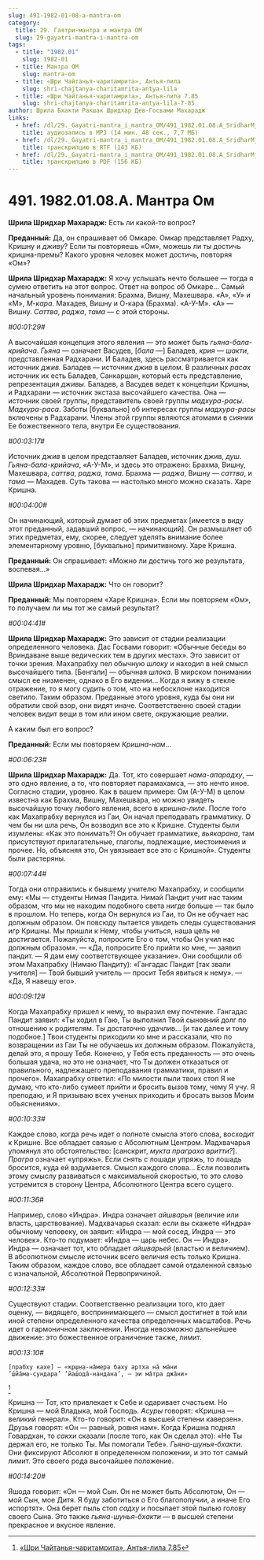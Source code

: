 ```yaml
---
slug: 491-1982-01-08-a-mantra-om
category:
  title: 29. Гаятри-мантра и мантра ОМ
  slug: 29-gayatri-mantra-i-mantra-om
tags:
  - title: "1982.01"
    slug: 1982-01
  - title: Мантра ОМ
    slug: mantra-om
  - title: «Шри Чайтанья-чаритамрита», Антья-лила
    slug: shri-chajtanya-charitamrita-antya-lila
  - title: «Шри Чайтанья-чаритамрита», Антья-лила 7.85
    slug: shri-chajtanya-charitamrita-antya-lila-7-85
author: Шрила Бхакти Ракшак Шридхар Дев-Госвами Махарадж
links:
  - href: /dl/29._Gayatri-mantra_i_mantra_OM/491_1982.01.08.A_SridharMj_Mantra_OM.mp3
    title: аудиозапись в MP3 (14 мин. 48 сек., 7,7 МБ)
  - href: /dl/29._Gayatri-mantra_i_mantra_OM/491_1982.01.08.A_SridharMj_Mantra_OM.rtf
    title: транскрипцию в RTF (143 КБ)
  - href: /dl/29._Gayatri-mantra_i_mantra_OM/491_1982.01.08.A_SridharMj_Mantra_OM.pdf
    title: транскрипцию в PDF (156 КБ)
---
```


# 491. 1982.01.08.A. Мантра Ом

**Шрила Шридхар Махарадж:** Есть ли какой-то вопрос?

**Преданный:** Да, он спрашивает об Омкаре. Омкар представляет Радху, Кришну и *дживу*? Если ты повторяешь «Ом», можешь ли ты достичь кришна-премы? Какого уровня человек может достичь, повторяя «Ом»?

**Шрила Шридхар Махарадж:** Я хочу услышать нечто большее — тогда я сумею ответить на этот вопрос. Ответ на вопрос об Омкаре… Самый начальный уровень понимания: Брахма, Вишну, Махешвара. «А», «У» и «М», *М-кара*. Махадев, Вишну и О-кара (Брахма). «А-У-М». «А» — Вишну. *Саттва*, *раджа*, *тама* — с этой стороны.

*#00:01:29#*

А высочайшая концепция этого явления — это может быть *гьяна-бала-крийача*. *Гьяна* — означает Васудев, [*бала* —] Баладев, *крия* — *шакти*, представленная Радхарани. И Баладев, здесь рассматривается как источник *джив.* Баладев — источник *джив* в целом. В различных *расах* источник их есть Баладев, Санкаршан, который есть представление, репрезентация *дживы.* Баладев, а Васудев ведет к концепции Кришны, и Радхарани — источник экстаза высочайшего качества. Она — источник своей группы, представитель своей группы *мадхура-расы*. *Мадхура-раса*. Заботы [буквально] об интересах группы *мадхура-расы* включены в Радхарани. Члены этой группы являются атомами в сиянии Ее божественного тела, внутри Ее существования.

*#00:03:17#*

Источник *джив* в целом представляет Баладев, источник джив, *душ*. *Гьяна-бала-крийача*, «А-У-М», и здесь это отражено: Брахма, Вишну, Махешвара, *саттва*, *раджа*, *тама*. Брахма — *раджа*, Вишну — *саттва*, и *тама* — Махадев. Суть такова — настолько много можно сказать. Харе Кришна.

*#00:04:00#*

Он начинающий, который думает об этих предметах [имеется в виду этот преданный, задавший вопрос, — начинающий]. Он размышляет об этих предметах, ему, скорее, следует уделять внимание более элементарному уровню, [буквально] примитивному. Харе Кришна.

**Преданный:** Он спрашивает: «Можно ли достичь того же результата, воспевая…»

**Шрила Шридхар Махарадж:** Что он говорит?

**Преданный:** Мы повторяем «Харе Кришна». Если мы повторяем «Ом», то получаем ли мы тот же самый результат?

*#00:04:41#*

**Шрила Шридхар Махарадж:** Это зависит от стадии реализации определенного человека. Дас Госвами говорит: «Обычные беседы во Вриндаване выше ведических тем в других местах». Это зависит от точки зрения. Махапрабху пел обычную *шлоку* и находил в ней смысл высочайшего типа. [Бенгали] — обычная *шлока*. В мирском понимании смысл ее низменен, однако в Его видении… Когда я вижу в стекле отражение, то я могу судить о том, что на небосклоне находится светило. Таким образом. Преданные этого уровня, куда бы они ни обратили свой взор, они видят иначе. Соответственно своей стадии человек видит вещи в том или ином свете, окружающие реалии.

А каким был его вопрос?

**Преданный:** Если мы повторяем *Кришна-нам*…

*#00:06:23#*

**Шрила Шридхар Махарадж:** Да. Тот, кто совершает *нама-апарадху*, — это одно явление, а то, что повторяет парамахамса, — это нечто иное. Согласно стадии, уровню. Как в вашем примере: Ом (А-У-М) в целом известна как Брахма, Вишну, Махешвара, но можно увидеть высочайшую точку любого явления, всего в *кришна-лиле*. После того как Махапрабху вернулся из Гаи, Он начал преподавать грамматику. О чем бы ни шла речь, Он возводил все это к Кришне. Студенты были изумлены: «Как это понимать?! Он обучает грамматике, *вьякарана*, там присутствуют прилагательные, глаголы, подлежащие, местоимения и прочее. Но, объясняя это, Он увязывает все это с Кришной». Студенты были растеряны.

*#00:07:44#*

Тогда они отправились к бывшему учителю Махапрабху, и сообщили ему: «Мы — студенты Нимая Пандита. Нимай Пандит учит нас таким образом, что мы не находим подобного света нигде больше — так было в прошлом. Но теперь, когда Он вернулся из Гаи, то Он не обучает нас должным образом. Он повсюду пытается увидеть следы существования игр Кришны. Мы пришли к Нему, чтобы учиться, наша цель не достигается. Пожалуйста, попросите Его о том, чтобы Он учил нас должным образом». — «Да, попросите Его прийти ко мне, — заявил пандит. — Я дам ему соответствующее указание». Они сообщили об этом Махапрабху (Нимаю Пандиту): «Гангадас Пандит [так звали учителя] — Твой бывший учитель — просит Тебя явиться к нему». — «Да, Я навещу его».

*#00:09:12#*

Когда Махапрабху пришел к нему, то выразил ему почтение. Гангадас Пандит заявил: «Ты ходил в Гаю, Ты выполнил Твой сыновний долг по отношению к родителям. Ты достаточно удачлив… [и так далее и тому подобное.] Твои студенты приходили ко мне и рассказали, что по возвращении из Гаи Ты не обучаешь их должным образом. Пожалуйста, делай это, я прошу Тебя. Конечно, у Тебя есть преданность — это очень большая удача, но это не означает, что Ты должен отказаться от правильного, надлежащего преподавания грамматики, правил и прочего». Махапрабху ответил: «По милости пыли твоих стоп Я не думаю, что кто-либо сумеет прийти и бросить вызов тому, чему Я учу. Я преподаю, и Я призываю всех ученых приходить и бросать вызов Моим объяснениям».

*#00:10:33#*

Каждое слово, когда речь идет о полноте смысла этого слова, восходит к Кришне. Все обладает связью с Абсолютным Центром. Мадхвачарья упомянул это обстоятельство: [санскрит, *мукта праграха вритти?*]. *Прагра* означает «упряжь». Если снять с лошади упряжь, то лошадь бросится, куда ей вздумается. Смысл каждого слова… Если позволить этому смыслу развиваться с максимальной скоростью, то это слово устремится в сторону Центра, Абсолютного Центра всего сущего.

*#00:11:36#*

Например, слово «Индра». Индра означает *айшварья* (величие или власть, царствование). Мадхвачарья сказал: если вы скажете «Индра» обычному человеку, он заявит: «Индра — мой сосед, Индра — это человек». Кто-то подумает: «Индра — царь небес. Он — Индра». Индра — означает тот, кто обладает *айшварьей* (властью и величием). В абсолютном смысле источник всего величия есть только Кришна. Таким образом, каждое слово, все обладает самой отдаленной связью с изначальной, Абсолютной Первопричиной.

*#00:12:33#*

Существуют стадии. Соответственно реализации того, кто дает оценку, — видящего, воспринимающего — смысл достигнет в той или иной степени определенного качества определенных масштабов. Речь идет о гармоничном заключении. Иногда невозможно дальнейшее движение: это божественное ограничение также, лимит.

*#00:13:10#*

    [прабху кахе] — «кр̣ш̣н̣а-на̄мера баху артха на̄ ма̄ни
    ’ш́йа̄ма-сундара’ ’йаш́ода̄-нандана’, — эи ма̄тра джа̄ни»
[^_ftn1]

Кришна — Тот, кто привлекает к Себе и одаривает счастьем. Но Кришна — мой Владыка, мой Господь. *Асуры* говорят: «Кришна — великий генерал». Кто-то говорит: «Он в высшей степени каверзен». Друзья говорят: «Он — равный, ровня нам». Когда Кришна поднял Говардхан, то *сакхи* сказали (после того, как Он сделал это): «Не Ты держал его, не только Ты. Мы помогали Тебе». *Гьяна-шунья-бхакти*. Они фиксируют Абсолют в определенном положении, и это тот самый лимит. Это своего рода высочайшее положение.

*#00:14:20#*

Яшода говорит: «Он — мой Сын. Он не может быть Абсолютом, Он — мой Сын, мое Дитя. Я буду заботиться о Его благополучии, а иначе Его испортят». Она берет пыль стоп *садху* и посыпает этой пылью голову своего Сына. Это также *гьяна-шунья-бхакти* — в высшей степени прекрасное и вкусное явление.



[^_ftn1]: [«Шри Чайтанья-чаритамрита», Антья-лила 7.85](../notes/shri-chajtanya-charitamrita-antya-lila/shri-chajtanya-charitamrita-antya-lila-7-85.md)
